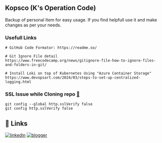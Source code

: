 ## Kopsco (K's Operation Code)
Backup of personal Item for easy usage. If you find helpfull use it and make changes as per your needs.


### Usefull Links
```
# GitHub Code Formator: https://readme.so/

# Git Ignore File detail
https://www.freecodecamp.org/news/gitignore-file-how-to-ignore-files-and-folders-in-git/

# Install Loki on top of Kubernetes Using "Azure Container Storage"
https://www.devopsart.com/2024/03/steps-to-set-up-centralized-logging.html
```

### SSL Issue while Cloning repo [🔗](https://stackoverflow.com/questions/3777075/ssl-certificate-rejected-trying-to-access-github-over-https-behind-firewall) 
```
git config --global http.sslVerify false
git config http.sslVerify false
```


## 🔗 Links
[![linkedin](https://img.shields.io/badge/linkedin-0A66C2?style=for-the-badge&logo=linkedin&logoColor=white)](https://www.linkedin.com/in/joshi-karan/)
[![blogger](https://img.shields.io/badge/blogger-1DA1F2?style=for-the-badge&logo=blogger&logoColor=white)](https://www.itblizz.in)
